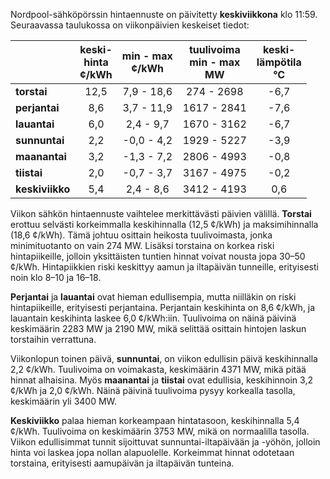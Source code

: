 Nordpool-sähköpörssin hintaennuste on päivitetty **keskiviikkona** klo 11:59. Seuraavassa taulukossa on viikonpäivien keskeiset tiedot:

|        | keski-<br>hinta<br>¢/kWh | min - max<br>¢/kWh | tuulivoima<br>min - max<br>MW | keski-<br>lämpötila<br>°C |
|:-------------|:----------------:|:----------------:|:-------------:|:-------------:|
| **torstai**  | 12,5 | 7,9 - 18,6 | 274 - 2698 | -6,7 |
| **perjantai** | 8,6 | 3,7 - 11,9 | 1617 - 2841 | -7,6 |
| **lauantai** | 6,0 | 2,4 - 9,7 | 1670 - 3162 | -6,7 |
| **sunnuntai** | 2,2 | -0,0 - 4,2 | 1929 - 5227 | -3,9 |
| **maanantai** | 3,2 | -1,3 - 7,2 | 2806 - 4993 | -0,8 |
| **tiistai**  | 2,0 | -0,7 - 3,7 | 3167 - 4975 | -0,2 |
| **keskiviikko** | 5,4 | 2,4 - 8,6 | 3412 - 4193 | 0,6 |

Viikon sähkön hintaennuste vaihtelee merkittävästi päivien välillä. **Torstai** erottuu selvästi korkeimmalla keskihinnalla (12,5 ¢/kWh) ja maksimihinnalla (18,6 ¢/kWh). Tämä johtuu osittain heikosta tuulivoimasta, jonka minimituotanto on vain 274 MW. Lisäksi torstaina on korkea riski hintapiikeille, jolloin yksittäisten tuntien hinnat voivat nousta jopa 30–50 ¢/kWh. Hintapiikkien riski keskittyy aamun ja iltapäivän tunneille, erityisesti noin klo 8–10 ja 16–18.

**Perjantai** ja **lauantai** ovat hieman edullisempia, mutta niilläkin on riski hintapiikeille, erityisesti perjantaina. Perjantain keskihinta on 8,6 ¢/kWh, ja lauantain keskihinta laskee 6,0 ¢/kWh:iin. Tuulivoima on näinä päivinä keskimäärin 2283 MW ja 2190 MW, mikä selittää osittain hintojen laskun torstaihin verrattuna.

Viikonlopun toinen päivä, **sunnuntai**, on viikon edullisin päivä keskihinnalla 2,2 ¢/kWh. Tuulivoima on voimakasta, keskimäärin 4371 MW, mikä pitää hinnat alhaisina. Myös **maanantai** ja **tiistai** ovat edullisia, keskihinnoin 3,2 ¢/kWh ja 2,0 ¢/kWh. Näinä päivinä tuulivoima pysyy korkealla tasolla, keskimäärin yli 3400 MW.

**Keskiviikko** palaa hieman korkeampaan hintatasoon, keskihinnalla 5,4 ¢/kWh. Tuulivoima on keskimäärin 3753 MW, mikä on normaalilla tasolla. Viikon edullisimmat tunnit sijoittuvat sunnuntai-iltapäivään ja -yöhön, jolloin hinta voi laskea jopa nollan alapuolelle. Korkeimmat hinnat odotetaan torstaina, erityisesti aamupäivän ja iltapäivän tunteina.